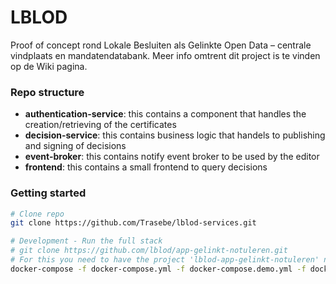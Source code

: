 # LBLOD

Proof of concept rond Lokale Besluiten als Gelinkte Open Data – centrale vindplaats en mandatendatabank.
Meer info omtrent dit project is te vinden op de Wiki pagina.

### Repo structure

- **authentication-service**: this contains a component that handles the creation/retrieving of the certificates
- **decision-service**: this contains business logic that handels to publishing and signing of decisions
- **event-broker**: this contains notify event broker to be used by the editor
- **frontend**: this contains a small frontend to query decisions

### Getting started

```bash
# Clone repo
git clone https://github.com/Trasebe/lblod-services.git

# Development - Run the full stack
# git clone https://github.com/lblod/app-gelinkt-notuleren.git
# For this you need to have the project 'lblod-app-gelinkt-notuleren' next to this folder and run
docker-compose -f docker-compose.yml -f docker-compose.demo.yml -f docker-compose.blockchain.dev.yml up
```
